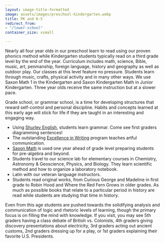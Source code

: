 ```yaml
---
layout: image-title-formatted
image: assets/images/preschool-kindergarten.webp
title: PK and K-5
redirect_from:
- "/lower-school"
container_size: xsmall

---
```

Nearly all four year olds in our preschool learn to read using our proven phonics method while Kindergarten students typically read on a third grade level by the end of the year. Curriculum includes math, science, Bible, music, art, penmanship, foreign language, history and geography as well as outdoor play. Our classes at this level feature no pressure. Students learn through music, crafts, physical activity and in many other ways. We use Saxon Math 1 in the Kindergarten and Saxon Kindergarten Math in Junior Kindergarten.  Three year olds receive the same instruction but at a slower pace.

Grade school, or grammar school, is a time for developing structures that reward self-control and personal discipline. Habits and concepts learned at this early age will stick for life if they are taught in an interesting and engaging way.

* Using <a href="https://www.shurley.com/" target="_blank">Shurley English</a>, students learn grammar. Come see first graders diagramming sentences!
* The outstanding <a href="http://www.iew.com/" target="_blank">Excellence in Writing</a> program teaches artful communication.
* <a href="http://www.hmhco.com/shop/education-curriculum/math/saxon-math" target="_blank">Saxon Math</a> is used one year ahead of grade level preparing students for pre-algebra and beyond.
* Students travel to our science lab for elementary courses in Chemistry, Astronomy & Geoscience, Physics, and Biology. They learn scientific method and how to organize a laboratory notebook.
* Latin with our veteran language instructors.
* Students read original works, from Curious George and Madeline in first grade to Robin Hood and Where the Red Fern Grows in older grades. As much as possible books that relate to a particular period in history are read while students are studying that time in history.

Even from this age students are pushed towards the solidifying analysis and communication of logic and rhetoric levels of learning, though the primary focus is on filling the mind with knowledge. If you visit, you may see 5th graders having a class debate of British vs. Colonists, 4th graders giving discovery presentations about electricity, 3rd graders acting out ancient customs, 2nd graders dressing up for a play, or 1st graders explaining their favorite U.S. Presidents.